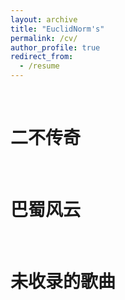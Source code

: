 ```yaml
---
layout: archive
title: "EuclidNorm's"
permalink: /cv/
author_profile: true
redirect_from:
  - /resume
---
```




<br/>

二不传奇
=========
<br/>


巴蜀风云
=========
<br/>


未收录的歌曲
=========
<br/>





